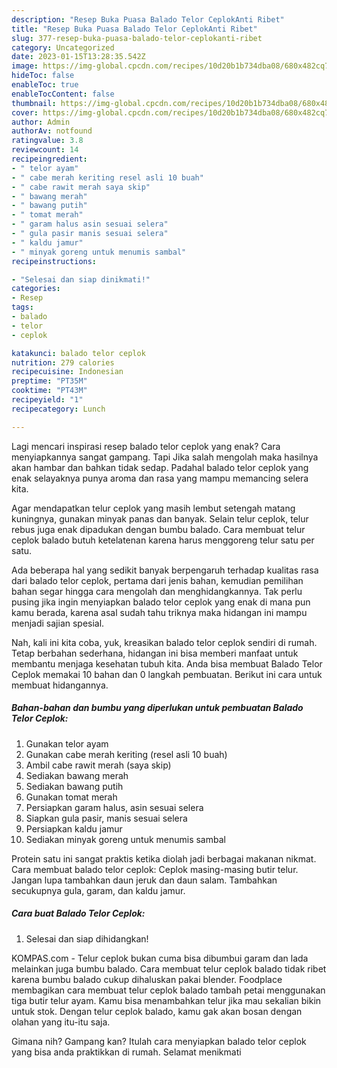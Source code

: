 ```yaml
---
description: "Resep Buka Puasa Balado Telor CeplokAnti Ribet"
title: "Resep Buka Puasa Balado Telor CeplokAnti Ribet"
slug: 377-resep-buka-puasa-balado-telor-ceplokanti-ribet
category: Uncategorized
date: 2023-01-15T13:28:35.542Z
image: https://img-global.cpcdn.com/recipes/10d20b1b734dba08/680x482cq70/balado-telor-ceplok-foto-resep-utama.jpg
hideToc: false
enableToc: true
enableTocContent: false
thumbnail: https://img-global.cpcdn.com/recipes/10d20b1b734dba08/680x482cq70/balado-telor-ceplok-foto-resep-utama.jpg
cover: https://img-global.cpcdn.com/recipes/10d20b1b734dba08/680x482cq70/balado-telor-ceplok-foto-resep-utama.jpg
author: Admin
authorAv: notfound
ratingvalue: 3.8
reviewcount: 14
recipeingredient:
- " telor ayam"
- " cabe merah keriting resel asli 10 buah"
- " cabe rawit merah saya skip"
- " bawang merah"
- " bawang putih"
- " tomat merah"
- " garam halus asin sesuai selera"
- " gula pasir manis sesuai selera"
- " kaldu jamur"
- " minyak goreng untuk menumis sambal"
recipeinstructions:

- "Selesai dan siap dinikmati!"
categories:
- Resep
tags:
- balado
- telor
- ceplok

katakunci: balado telor ceplok 
nutrition: 279 calories
recipecuisine: Indonesian
preptime: "PT35M"
cooktime: "PT43M"
recipeyield: "1"
recipecategory: Lunch

---
```



Lagi mencari inspirasi resep balado telor ceplok yang enak? Cara menyiapkannya sangat gampang. Tapi Jika salah mengolah maka hasilnya akan hambar dan bahkan tidak sedap. Padahal balado telor ceplok yang enak selayaknya punya aroma dan rasa yang mampu memancing selera kita.


Agar mendapatkan telur ceplok yang masih lembut setengah matang kuningnya, gunakan minyak panas dan banyak. Selain telur ceplok, telur rebus juga enak dipadukan dengan bumbu balado. Cara membuat telur ceplok balado butuh ketelatenan karena harus menggoreng telur satu per satu.

Ada beberapa hal yang sedikit banyak berpengaruh terhadap kualitas rasa dari balado telor ceplok, pertama dari jenis bahan, kemudian pemilihan bahan segar hingga cara mengolah dan menghidangkannya. Tak perlu pusing jika ingin menyiapkan balado telor ceplok yang enak di mana pun kamu berada, karena asal sudah tahu triknya maka hidangan ini mampu menjadi sajian spesial.


Nah, kali ini kita coba, yuk, kreasikan balado telor ceplok sendiri di rumah. Tetap berbahan sederhana, hidangan ini bisa memberi manfaat untuk membantu menjaga kesehatan tubuh kita. Anda bisa membuat Balado Telor Ceplok memakai 10 bahan dan 0 langkah pembuatan. Berikut ini cara untuk membuat hidangannya.

<!--inarticleads1-->

##### Bahan-bahan dan bumbu yang diperlukan untuk pembuatan Balado Telor Ceplok:

1. Gunakan  telor ayam
1. Gunakan  cabe merah keriting (resel asli 10 buah)
1. Ambil  cabe rawit merah (saya skip)
1. Sediakan  bawang merah
1. Sediakan  bawang putih
1. Gunakan  tomat merah
1. Persiapkan  garam halus, asin sesuai selera
1. Siapkan  gula pasir, manis sesuai selera
1. Persiapkan  kaldu jamur
1. Sediakan  minyak goreng untuk menumis sambal


Protein satu ini sangat praktis ketika diolah jadi berbagai makanan nikmat. Cara membuat balado telor ceplok: Ceplok masing-masing butir telur. Jangan lupa tambahkan daun jeruk dan daun salam. Tambahkan secukupnya gula, garam, dan kaldu jamur. 

<!--inarticleads2-->

##### Cara buat Balado Telor Ceplok:


1. Selesai dan siap dihidangkan!

KOMPAS.com - Telur ceplok bukan cuma bisa dibumbui garam dan lada melainkan juga bumbu balado. Cara membuat telur ceplok balado tidak ribet karena bumbu balado cukup dihaluskan pakai blender. Foodplace membagikan cara membuat telur ceplok balado tambah petai menggunakan tiga butir telur ayam. Kamu bisa menambahkan telur jika mau sekalian bikin untuk stok. Dengan telur ceplok balado, kamu gak akan bosan dengan olahan yang itu-itu saja. 

Gimana nih? Gampang kan? Itulah cara menyiapkan balado telor ceplok yang bisa anda praktikkan di rumah. Selamat menikmati
